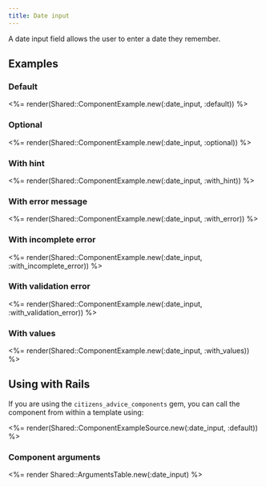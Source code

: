 ```yaml
---
title: Date input
---
```


A date input field allows the user to enter a date they remember.

## Examples

### Default

<%= render(Shared::ComponentExample.new(:date_input, :default)) %>

### Optional

<%= render(Shared::ComponentExample.new(:date_input, :optional)) %>

### With hint

<%= render(Shared::ComponentExample.new(:date_input, :with_hint)) %>

### With error message

<%= render(Shared::ComponentExample.new(:date_input, :with_error)) %>

### With incomplete error

<%= render(Shared::ComponentExample.new(:date_input, :with_incomplete_error)) %>

### With validation error

<%= render(Shared::ComponentExample.new(:date_input, :with_validation_error)) %>

### With values

<%= render(Shared::ComponentExample.new(:date_input, :with_values)) %>

## Using with Rails

If you are using the `citizens_advice_components` gem, you can call the component from within a template using:

<%= render(Shared::ComponentExampleSource.new(:date_input, :default)) %>

### Component arguments

<%= render Shared::ArgumentsTable.new(:date_input) %>
